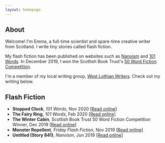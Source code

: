 ```yaml
---
layout: homepage
---
```



## About

Welcome! I'm Emma, a full-time scientist and spare-time creative writer from Scotland. I write tiny stories called flash fiction.

My flash fiction has been published on websites such as [Nanoism](https://nanoism.net/stories/841/) and [101 Words](https://101words.org/the-fairy-ring/). In December 2019, I won the Scottish Book Trust's [50 Word Fiction Competition](https://www.scottishbooktrust.com/50-word-fiction/december-2019-winners).

I'm a member of my local writing group, [West Lothian Writers](https://www.westlothianwriters.org.uk/). Check out my writing below.

## Flash Fiction

- **Stopped Clock**, *101 Words*, Nov 2020 [[Read online](https://101words.org/stopped-clock/)]
- **The Fairy Ring**, *101 Words*, Feb 2020 [[Read online](https://101words.org/the-fairy-ring/)]
- **The Winter Cabin**, Scottish Book Trust 50 Word Fiction Competition Winner, Dec 2019 [[Read online](https://www.scottishbooktrust.com/50-word-fiction/december-2019-winners)]
- **Monster Repellent**, *Friday Flash Fiction*, Nov 2019 [[Read online](https://www.fridayflashfiction.com/100-word-stories/monster-repellent-by-emma-wilson)]
- **Untitled (Story 841)**, *Nanoism*, Jun 2019 [[Read online](https://nanoism.net/stories/841/)]

